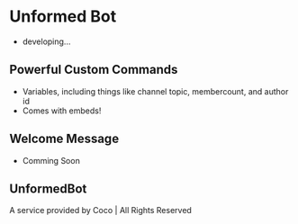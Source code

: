 # Unformed Bot
- developing...
## Powerful Custom Commands
- Variables, including things like channel topic, membercount, and author id
- Comes with embeds!

## Welcome Message
- Comming Soon

## UnformedBot
A service provided by Coco | All Rights Reserved
